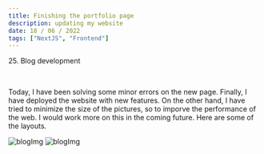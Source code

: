 ```yaml
---
title: Finishing the portfolio page
description: updating my website
date: 18 / 06 / 2022
tags: ["NextJS", "Frontend"]
---
```


<p>25. Blog development</p>

<br/>
<p> Today, I have been solving some minor errors on the new page. Finally, I have deployed the website with new features. On the other hand, I have tried to minimize the size of the pictures, so to imporve the performance of the web. I would work more on this in the coming future. Here are some of the layouts.
</p>
<img src="/Blog/20220618(1).png" className="postImg" alt="blogImg" />
<img src="/Blog/20220617-2.png" className="postImg" alt="blogImg" />